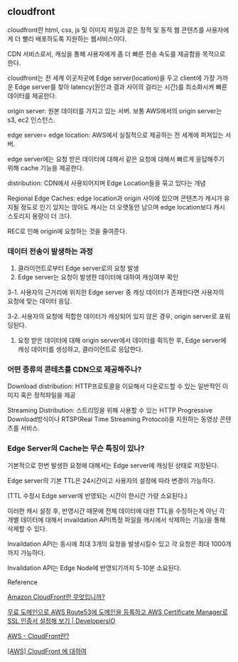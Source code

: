 ## cloudfront

cloudfront란 html, css, js 및 이미지 파일과 같은 정적 및 동적 웹 콘텐츠를 사용자에게 더 빨리 배포하도록 지원하는 웹서비스이다.

CDN 서비스로서, 캐싱을 통해 사용자에게 좀 더 빠른 전송 속도를 제공함을 목적으로 한다.

cloudfront는 전 세계 이곳저곳에 Edge server(location)을 두고 client에 가장 가까운 Edge server를 찾아 latency(원인과 결과 사이의 걸리는 시간)를 최소화시켜 빠른 데이터를 제공한다.

origin server: 원본 데이터를 가지고 있는 서버. 보통 AWS에서의 origin server는 s3, ec2 인스턴스.

edge server= edge location: AWS에서 실질적으로 제공하는 전 세계에 퍼져있는 서버.

edge server에는 요청 받은 데이터에 대해서 같은 요청에 대해서 빠르게 응답해주기 위해 cache 기능을 제공한다.

distribution: CDN에서 사용되어지며 Edge Location들을 묶고 있다는 개념

Regional Edge Caches: edge location과 origin 사이에 있으며 콘텐츠가 캐시가 유지될 정도로 인기 있지는 않아도 캐시는 더 오랫동안 남으며 edge location보다 캐시 스토리지 용량이 더 크다.

REC로 인해 origin에 요청하는 것을 줄여준다.

### 데이터 전송이 발생하는 과정

1. 클라이언트로부터 Edge server로의 요청 발생
2. Edge server는 요청이 발생한 데이터에 대하여 캐싱여부 확인

3-1. 사용자의 근거리에 위치한 Edge server 중 캐싱 데이터가 존재한다면 사용자의 요청에 맞는 데이터 응답.

3-2. 사용자의 요청에 적합한 데이터가 캐싱되어 있지 않은 경우, origin server로 포워딩된다.

1. 요청 받은 데이터에 대해 origin server에서 데이터를 획득한 후, Edge server에 캐싱 데이터를 생성하고, 클라이언트로 응답한다.

### 어떤 종류의 콘테츠를 CDN으로 제공해주나?

Download distribution: HTTP프로토콜을 이요해서 다운로드할 수 있는 일반적인 이미지 혹은 정적파일을 제공

Streaming Distribution: 스트리밍을 위해 사용할 수 있는 HTTP Progressive Download방식이나 RTSP(Real Time Streaming Protocol)을 지원하는 동영상 콘텐츠를 서비스.

### Edge Server의 Cache는 무슨 특징이 있나?

기본적으로 한번 발생한 요청에 대해서는 Edge server에 캐싱된 상태로 저장된다.

Edge server의 기본 TTL은 24시간이고 사용자의 설정에 따라 변경이 가능하다.

(TTL 수정시 Edge server에 반영되는 시간이 한시간 가량 소요된다.)

이러한 캐시 설정 후, 반영시간 때문에 전체 데이터에 대한 TTL을 수정하는게 아닌 각 개별 데이터에 대해서 invaildation API(특정 파일을 캐시에서 삭제하는 기능)을 통해 삭제할 수 있다.

Invaildation API는 동시에 최대 3개의 요청을 발생시킬수 있고 각 요청은 최대 1000개까지 가능하다.

Invaildation API는 Edge Node에 반영되기까지 5-10분 소요된다.

Reference

[Amazon CloudFront란 무엇입니까?](https://docs.aws.amazon.com/ko_kr/AmazonCloudFront/latest/DeveloperGuide/Introduction.html)

[무료 도메인으로 AWS Route53에 도메인을 등록하고 AWS Certificate Manager로 SSL 인증서 설정해 보기 | DevelopersIO](https://dev.classmethod.jp/articles/try-registering-the-aws-route53-domain/)

[AWS - CloudFront란?](https://velog.io/@songa29/AWS-CloudFront%EB%9E%80)

[[AWS] CloudFront 에 대하여](https://bosungtea9416.tistory.com/entry/AWS-CloudFront)
